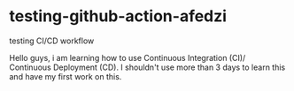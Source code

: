 # testing-github-action-afedzi
testing CI/CD workflow

Hello guys, i am learning how to use Continuous Integration (CI)/ Continuous Deployment (CD).
I shouldn't use more than 3 days to learn this and have my first work on this.